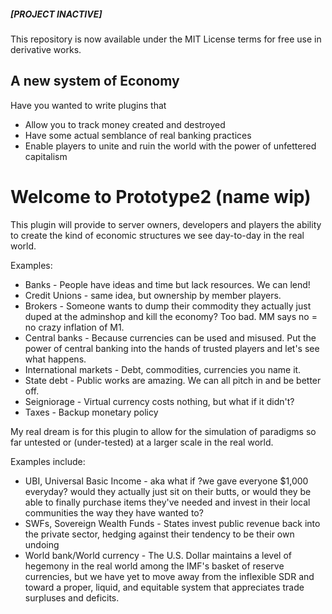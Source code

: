 ##### \[PROJECT INACTIVE]
This repository is now available under the MIT License terms for free use in derivative works.

## A new system of Economy

Have you wanted to write plugins that
- Allow you to track money created and destroyed
- Have some actual semblance of real banking practices
- Enable players to unite and ruin the world with the power of unfettered capitalism

# Welcome to Prototype2 (name wip)

This plugin will provide to server owners, developers and players the ability to
create the kind of economic structures we see day-to-day in the real world.

Examples:
- Banks - People have ideas and time but lack resources. We can lend!
- Credit Unions - same idea, but ownership by member players.
- Brokers - Someone wants to dump their commodity they actually just duped at the
 adminshop and kill the economy? Too bad. MM says no = no crazy inflation of M1.
- Central banks - Because currencies can be used and misused. Put the power of
 central banking into the hands of trusted players and let's see what happens.
- International markets - Debt, commodities, currencies you name it.
- State debt - Public works are amazing. We can all pitch in and be better off.
- Seigniorage - Virtual currency costs nothing, but what if it didn't?
- Taxes - Backup monetary policy

My real dream is for this plugin to allow for the simulation of paradigms so far
untested or (under-tested) at a larger scale in the real world.

Examples include:
- UBI, Universal Basic Income - aka what if ?we gave everyone $1,000 everyday?
 would they actually just sit on their butts, or would they be able to finally
 purchase items they've needed and invest in their local communities the way
 they have wanted to?
- SWFs, Sovereign Wealth Funds - States invest public revenue back into the
 private sector, hedging against their tendency to be their own undoing
- World bank/World currency - The U.S. Dollar maintains a level of hegemony in
 the real world among the IMF's basket of reserve currencies, but we have yet
 to move away from the inflexible SDR and toward a proper, liquid, and equitable
 system that appreciates trade surpluses and deficits.